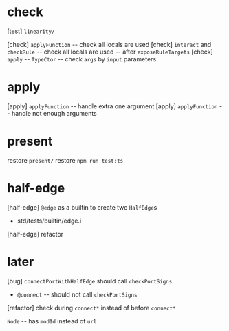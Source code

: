 # check

[test] `linearity/`

[check] `applyFunction` -- check all locals are used
[check] `interact` and `checkRule` -- check all locals are used -- after `exposeRuleTargets`
[check] `apply` -- `TypeCtor` -- check `args` by `input` parameters

# apply

[apply] `applyFunction` -- handle extra one argument
[apply] `applyFunction` -- handle not enough arguments

# present

restore `present/`
restore `npm run test:ts`

# half-edge

[half-edge] `@edge` as a builtin to create two `HalfEdge`s

- std/tests/builtin/edge.i

[half-edge] refactor

# later

[bug] `connectPortWithHalfEdge` should call `checkPortSigns`

- `@connect` -- should not call `checkPortSigns`

[refactor] check during `connect*` instead of before `connect*`

`Node` -- has `modId` instead of `url`
